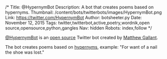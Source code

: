 /*
Title: @HypernymBot
Description: A bot that creates poems based on hypernyms.
Thumbnail: /content/bots/twitterbots/images/HypernymBot.png
Link: https://twitter.com/HypernymBot
Author: botsheeter.py
Date: November 12, 2015
Tags: twitter,twitterbot,active,poetry,wordnik,open source,opensource,python,gangles
Nav: hidden
Robots: index,follow
*/

[@HypernymBot](https://twitter.com/HypernymBot) is an [open source](https://github.com/Gangles/hypernym-bot) Twitter bot created by [Matthew Gallant](https://twitter.com/Gangles). 

The bot creates poems based on [hypernyms](https://en.wikipedia.org/wiki/Hyponymy_and_hypernymy), example: "For want of a nail the shoe was lost."
